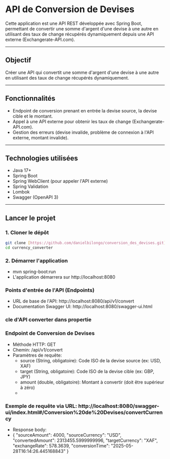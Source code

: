 # API de Conversion de Devises

Cette application est une API REST développée avec Spring Boot, permettant de convertir une somme d'argent d'une devise à une autre en utilisant des taux de change récupérés dynamiquement depuis une API externe (Exchangerate-API.com).

---

## Objectif

Créer une API qui convertit une somme d'argent d'une devise à une autre en utilisant des taux de change récupérés dynamiquement.

---

## Fonctionnalités

* Endpoint de conversion prenant en entrée la devise source, la devise cible et le montant.
* Appel à une API externe pour obtenir les taux de change (Exchangerate-API.com).
* Gestion des erreurs (devise invalide, problème de connexion à l'API externe, montant invalide).

---

## Technologies utilisées

* Java 17+
* Spring Boot
* Spring WebClient (pour appeler l'API externe)
* Spring Validation
* Lombok
* Swagger (OpenAPI 3)

---

## Lancer le projet

### 1. Cloner le dépôt

```bash
git clone [https://github.com/danielbilongo/conversion_des_devises.git]
cd currency_converter
```
### 2. Démarrer l'application
  * mvn spring-boot:run
  * L'application démarrera sur http://localhost:8080

### Points d'entrée de l'API (Endpoints)
  * URL de base de l'API: http://localhost:8080/api/v1/convert
  * Documentation Swagger UI: http://localhost:8080/swagger-ui.html

### cle d'API converter dans propertie

### Endpoint de Conversion de Devises
   * Méthode HTTP: GET
   * Chemin: /api/v1/convert
   * Paramètres de requête:
     - source (String, obligatoire): Code ISO de la devise source (ex: USD, XAF)
     - target (String, obligatoire): Code ISO de la devise cible (ex: GBP, JPY)
     - amount (double, obligatoire): Montant à convertir (doit être supérieur à zéro)
     - 
### Exemple de requête via URL: http://localhost:8080/swagger-ui/index.html#/Conversion%20de%20Devises/convertCurrency
  * Response body:
  * {
    "sourceAmount": 4000,
    "sourceCurrency": "USD",
    "convertedAmount": 2313455.5999999996,
    "targetCurrency": "XAF",
    "exchangeRate": 578.3639,
    "conversionTime": "2025-05-28T16:14:26.445168843"
    }
